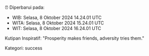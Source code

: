 ⏰ Diperbarui pada:
- WIB: Selasa, 8 Oktober 2024 14.24.01 UTC
- WITA: Selasa, 8 Oktober 2024 15.24.01 UTC
- WIT: Selasa, 8 Oktober 2024 16.24.01 UTC

Kutipan Inspiratif:
"Prosperity makes friends, adversity tries them."


Kategori: success

